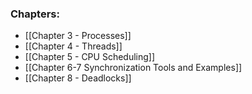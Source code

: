 
### Chapters:

- [[Chapter 3 - Processes]]
- [[Chapter 4 - Threads]]
- [[Chapter 5 - CPU Scheduling]]
- [[Chapter 6-7 Synchronization Tools and Examples]] 
- [[Chapter 8 - Deadlocks]]